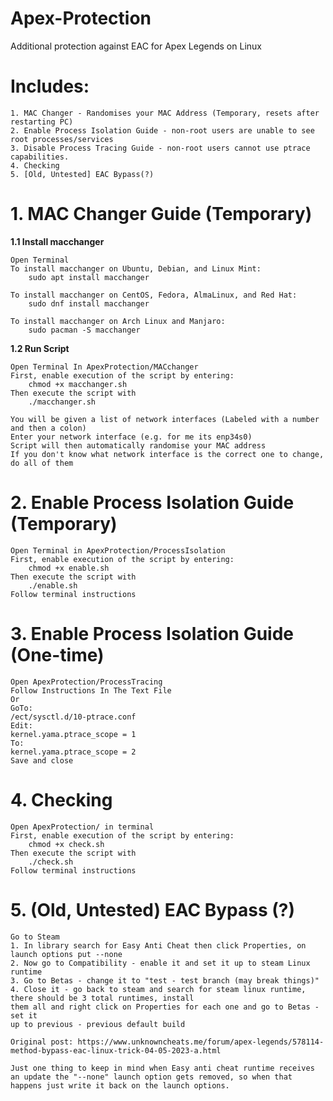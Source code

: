 # Apex-Protection
Additional protection against EAC for Apex Legends on Linux

# Includes:
    1. MAC Changer - Randomises your MAC Address (Temporary, resets after restarting PC)
    2. Enable Process Isolation Guide - non-root users are unable to see root processes/services
    3. Disable Process Tracing Guide - non-root users cannot use ptrace capabilities.
    4. Checking
    5. [Old, Untested] EAC Bypass(?)

# 1. MAC Changer Guide (Temporary)
**1.1 Install macchanger**

    Open Terminal
    To install macchanger on Ubuntu, Debian, and Linux Mint:
        sudo apt install macchanger

    To install macchanger on CentOS, Fedora, AlmaLinux, and Red Hat:
        sudo dnf install macchanger

    To install macchanger on Arch Linux and Manjaro:
        sudo pacman -S macchanger
        
**1.2 Run Script**

    Open Terminal In ApexProtection/MACchanger
    First, enable execution of the script by entering:
        chmod +x macchanger.sh
    Then execute the script with
        ./macchanger.sh

    You will be given a list of network interfaces (Labeled with a number and then a colon)
    Enter your network interface (e.g. for me its enp34s0)
    Script will then automatically randomise your MAC address
    If you don't know what network interface is the correct one to change, do all of them

# 2. Enable Process Isolation Guide (Temporary)

    Open Terminal in ApexProtection/ProcessIsolation
    First, enable execution of the script by entering:
        chmod +x enable.sh
    Then execute the script with
        ./enable.sh
    Follow terminal instructions

# 3. Enable Process Isolation Guide (One-time)
    Open ApexProtection/ProcessTracing
    Follow Instructions In The Text File
    Or
    GoTo:
    /ect/sysctl.d/10-ptrace.conf
    Edit:
    kernel.yama.ptrace_scope = 1
    To:
    kernel.yama.ptrace_scope = 2
    Save and close

# 4. Checking

    Open ApexProtection/ in terminal
    First, enable execution of the script by entering:
        chmod +x check.sh
    Then execute the script with
        ./check.sh
    Follow terminal instructions

# 5. (Old, Untested) EAC Bypass (?) 
    Go to Steam
    1. In library search for Easy Anti Cheat then click Properties, on launch options put --none
    2. Now go to Compatibility - enable it and set it up to steam Linux runtime
    3. Go to Betas - change it to "test - test branch (may break things)"
    4. Close it - go back to steam and search for steam linux runtime, there should be 3 total runtimes, install 
    them all and right click on Properties for each one and go to Betas - set it 
    up to previous - previous default build
    
    Original post: https://www.unknowncheats.me/forum/apex-legends/578114-method-bypass-eac-linux-trick-04-05-2023-a.html
    
    Just one thing to keep in mind when Easy anti cheat runtime receives an update the "--none" launch option gets removed, so when that happens just write it back on the launch options.
